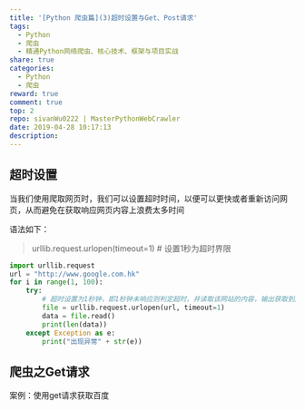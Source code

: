 ```yaml
---
title: '[Python 爬虫篇](3)超时设置与Get、Post请求'
tags:
  - Python
  - 爬虫
  - 精通Python网络爬虫、核心技术、框架与项目实战
share: true
categories:
  - Python
  - 爬虫
reward: true
comment: true
top: 2
repo: sivanWu0222 | MasterPythonWebCrawler
date: 2019-04-28 10:17:13
description:
---
```




## 超时设置

当我们使用爬取网页时，我们可以设置超时时间，以便可以更快或者重新访问网页，从而避免在获取响应网页内容上浪费太多时间



语法如下：
> urllib.request.urlopen(timeout=1) # 设置1秒为超时界限

```python
import urllib.request
url = "http://www.google.com.hk"
for i in range(1, 100):
    try:
        # 超时设置为1秒钟，即1秒钟未响应则判定超时，并读取该网站的内容，输出获取到内容的长度
        file = urllib.request.urlopen(url, timeout=1)
        data = file.read()
        print(len(data))
    except Exception as e:
        print("出现异常" + str(e))
```


## 爬虫之Get请求

案例：使用get请求获取百度
